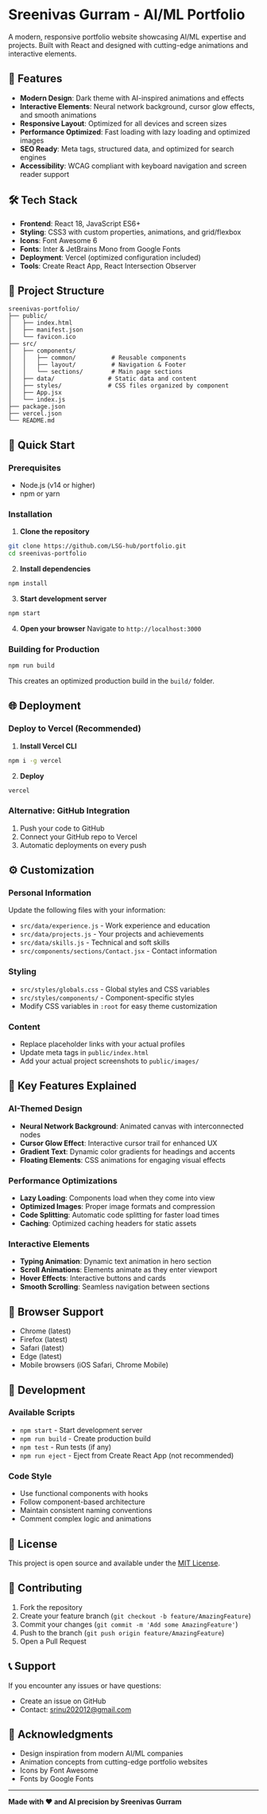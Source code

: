 # Sreenivas Gurram - AI/ML Portfolio

A modern, responsive portfolio website showcasing AI/ML expertise and projects. Built with React and designed with cutting-edge animations and interactive elements.

## 🚀 Features

- **Modern Design**: Dark theme with AI-inspired animations and effects
- **Interactive Elements**: Neural network background, cursor glow effects, and smooth animations
- **Responsive Layout**: Optimized for all devices and screen sizes
- **Performance Optimized**: Fast loading with lazy loading and optimized images
- **SEO Ready**: Meta tags, structured data, and optimized for search engines
- **Accessibility**: WCAG compliant with keyboard navigation and screen reader support

## 🛠 Tech Stack

- **Frontend**: React 18, JavaScript ES6+
- **Styling**: CSS3 with custom properties, animations, and grid/flexbox
- **Icons**: Font Awesome 6
- **Fonts**: Inter & JetBrains Mono from Google Fonts
- **Deployment**: Vercel (optimized configuration included)
- **Tools**: Create React App, React Intersection Observer

## 📁 Project Structure

```
sreenivas-portfolio/
├── public/
│   ├── index.html
│   ├── manifest.json
│   └── favicon.ico
├── src/
│   ├── components/
│   │   ├── common/          # Reusable components
│   │   ├── layout/          # Navigation & Footer
│   │   └── sections/        # Main page sections
│   ├── data/               # Static data and content
│   ├── styles/             # CSS files organized by component
│   ├── App.jsx
│   └── index.js
├── package.json
├── vercel.json
└── README.md
```

## 🚀 Quick Start

### Prerequisites
- Node.js (v14 or higher)
- npm or yarn

### Installation

1. **Clone the repository**
```bash
git clone https://github.com/LSG-hub/portfolio.git
cd sreenivas-portfolio
```

2. **Install dependencies**
```bash
npm install
```

3. **Start development server**
```bash
npm start
```

4. **Open your browser**
Navigate to `http://localhost:3000`

### Building for Production

```bash
npm run build
```

This creates an optimized production build in the `build/` folder.

## 🌐 Deployment

### Deploy to Vercel (Recommended)

1. **Install Vercel CLI**
```bash
npm i -g vercel
```

2. **Deploy**
```bash
vercel
```

### Alternative: GitHub Integration
1. Push your code to GitHub
2. Connect your GitHub repo to Vercel
3. Automatic deployments on every push

## ⚙️ Customization

### Personal Information
Update the following files with your information:

- `src/data/experience.js` - Work experience and education
- `src/data/projects.js` - Your projects and achievements
- `src/data/skills.js` - Technical and soft skills
- `src/components/sections/Contact.jsx` - Contact information

### Styling
- `src/styles/globals.css` - Global styles and CSS variables
- `src/styles/components/` - Component-specific styles
- Modify CSS variables in `:root` for easy theme customization

### Content
- Replace placeholder links with your actual profiles
- Update meta tags in `public/index.html`
- Add your actual project screenshots to `public/images/`

## 🎨 Key Features Explained

### AI-Themed Design
- **Neural Network Background**: Animated canvas with interconnected nodes
- **Cursor Glow Effect**: Interactive cursor trail for enhanced UX
- **Gradient Text**: Dynamic color gradients for headings and accents
- **Floating Elements**: CSS animations for engaging visual effects

### Performance Optimizations
- **Lazy Loading**: Components load when they come into view
- **Optimized Images**: Proper image formats and compression
- **Code Splitting**: Automatic code splitting for faster load times
- **Caching**: Optimized caching headers for static assets

### Interactive Elements
- **Typing Animation**: Dynamic text animation in hero section
- **Scroll Animations**: Elements animate as they enter viewport
- **Hover Effects**: Interactive buttons and cards
- **Smooth Scrolling**: Seamless navigation between sections

## 📱 Browser Support

- Chrome (latest)
- Firefox (latest)
- Safari (latest)
- Edge (latest)
- Mobile browsers (iOS Safari, Chrome Mobile)

## 🔧 Development

### Available Scripts

- `npm start` - Start development server
- `npm run build` - Create production build
- `npm test` - Run tests (if any)
- `npm run eject` - Eject from Create React App (not recommended)

### Code Style
- Use functional components with hooks
- Follow component-based architecture
- Maintain consistent naming conventions
- Comment complex logic and animations

## 📄 License

This project is open source and available under the [MIT License](LICENSE).

## 🤝 Contributing

1. Fork the repository
2. Create your feature branch (`git checkout -b feature/AmazingFeature`)
3. Commit your changes (`git commit -m 'Add some AmazingFeature'`)
4. Push to the branch (`git push origin feature/AmazingFeature`)
5. Open a Pull Request

## 📞 Support

If you encounter any issues or have questions:

- Create an issue on GitHub
- Contact: [srinu202012@gmail.com](mailto:srinu202012@gmail.com)

## 🙏 Acknowledgments

- Design inspiration from modern AI/ML companies
- Animation concepts from cutting-edge portfolio websites
- Icons by Font Awesome
- Fonts by Google Fonts

---

**Made with ❤️ and AI precision by Sreenivas Gurram**